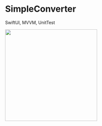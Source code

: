 # SimpleConverter
SwiftUI, MVVM, UnitTest


<a href="url"><img src="https://user-images.githubusercontent.com/31929901/215027739-6c4a5cac-d991-46b8-905a-9d0b92eab049.png" align="left" width="300"></a>

